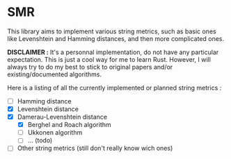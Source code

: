 # SMR

This library aims to implement various string metrics, such as basic ones like Levenshtein and Hamming distances, and then more complicated ones.

**DISCLAIMER :** It's a personnal implementation, do not have any particular expectation. This is just a cool way for me to learn Rust. However, I will always try to do my best to stick to original papers and/or existing/documented algorithms.

Here is a listing of all the currently implemented or planned string metrics :

- [ ] Hamming distance
- [x] Levenshtein distance
- [x] Damerau-Levenshtein distance
  - [x] Berghel and Roach algorithm
  - [ ] Ukkonen algorithm
  - [ ] ... (todo)
- [ ] Other string metrics (still don't really know wich ones)
